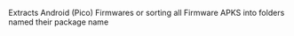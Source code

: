 Extracts Android (Pico) Firmwares or sorting all Firmware APKS into folders named their package name
